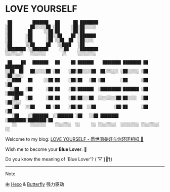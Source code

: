 # LOVE YOURSELF

```shell
 ██         ███████   ██      ██ ████████
░██        ██░░░░░██ ░██     ░██░██░░░░░ 
░██       ██     ░░██░██     ░██░██      
░██      ░██      ░██░░██    ██ ░███████ 
░██      ░██      ░██ ░░██  ██  ░██░░░░  
░██      ░░██     ██   ░░████   ░██      
░████████ ░░███████     ░░██    ░████████
░░░░░░░░   ░░░░░░░       ░░     ░░░░░░░░ 
```

```shell
 ██    ██   ███████   ██     ██ ███████    ████████ ████████ ██       ████████
░░██  ██   ██░░░░░██ ░██    ░██░██░░░░██  ██░░░░░░ ░██░░░░░ ░██      ░██░░░░░ 
 ░░████   ██     ░░██░██    ░██░██   ░██ ░██       ░██      ░██      ░██      
  ░░██   ░██      ░██░██    ░██░███████  ░█████████░███████ ░██      ░███████ 
   ░██   ░██      ░██░██    ░██░██░░░██  ░░░░░░░░██░██░░░░  ░██      ░██░░░░  
   ░██   ░░██     ██ ░██    ░██░██  ░░██        ░██░██      ░██      ░██      
   ░██    ░░███████  ░░███████ ░██   ░░██ ████████ ░████████░████████░██      
   ░░      ░░░░░░░    ░░░░░░░  ░░     ░░ ░░░░░░░░  ░░░░░░░░ ░░░░░░░░ ░░       

```

Welcome to my blog: [LOVE YOURSELF - 愿世间美好与你环环相扣 💙](https://bluelove2u.github.io/blog/)

Wish me to become your **Blue Lover**. 💙

Do you know the meaning of 'Blue Lover'? (´▽`ʃ💙ƪ)

------

> [!Note]
>
> 由 [Hexo](https://hexo.io/zh-cn/) & [Butterfly](https://github.com/jerryc127/hexo-theme-butterfly) 强力驱动